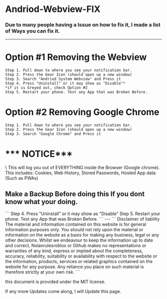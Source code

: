 # Andriod-Webview-FIX
### Due to many people having a Issue on how to fix it, I made a list of Ways you can fix it.
---

# Option #1 Removing the Webview
```
Step 1. Pull down to where you see your notification bar.
Step 2. Press the Gear Icon (should open up a new window)
Step 3. Search "Andriod System Webview" and Press it
Step 4. Press "Uninstall" or it may show as "Disable"*
*if it is Greyed out, check Option #2
Step 5. Restart your phone. Test any App that was Broken Before.
```

# Option #2 Removing Google Chrome 
```
Step 1. Pull down to where you see your notification bar.
Step 2. Press the Gear Icon (should open up a new window)
Step 3. Search "Google Chrome" and Press it
```
<h1>*** NOTICE***</h1> \
This will log you out of EVERYTHING inside the Browser (Google chrome). This includes: Cookies, Web History, Stored Passwords, Hosted App data (Such as PWAs)

<h2>Make a Backup Before doing this If you dont know what your doing.</h2>
```
Step 4. Press "Uninstall" or it may show as "Disable"
Step 5. Restart your phone. Test any App that was Broken Before.
```
---
```
Disclaimer of liability
The material and information contained on this website is for general information purposes only.
You should not rely upon the material or information on the website as a basis for making any business, legal or any other decisions.
Whilst we endeavour to keep the information up to date and correct, Nolanrulesroblox or Github makes no representations or warranties of any kind,
express or implied about the completeness, accuracy, reliability, suitability or availability with respect to the website or the information,
products, services or related graphics contained on the website for any purpose. Any reliance you place on such material is therefore strictly at your own risk.
```

this document is provided under the MIT license.

If any more Updates come along, I will Update this page.

